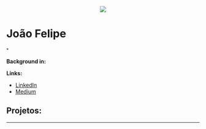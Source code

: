 <p align="center">
  <img src="https://github.com/jofdorneles/jofdorneles/blob/main/DataScience.png" > 
</p>

# João Felipe
<sub>*</sub>


**Background in:** 

**Links:**
* [LinkedIn](https://www.linkedin.com/in/joaofelipedorneles)
* [Medium](https://www.medium.com)


## Projetos:

---




